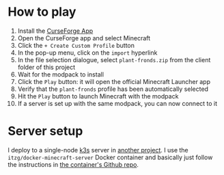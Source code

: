 # How to play

1. Install the [CurseForge App](https://curseforge.overwolf.com/)
2. Open the CurseForge app and select Minecraft
3. Click the `+ Create Custom Profile` button
4. In the pop-up menu, click on the `import` hyperlink
5. In the file selection dialogue, select `plant-fronds.zip` from the client folder of this project
6. Wait for the modpack to install
7. Click the `Play` button: it will open the official Minecraft Launcher app
8. Verify that the `plant-fronds` profile has been automatically selected
9. Hit the `Play` button to launch Minecraft with the modpack
10. If a server is set up with the same modpack, you can now connect to it

# Server setup

I deploy to a single-node [k3s](https://k3s.io/) server in [another project](https://github.com/drewgingerich/homelab-cloud). I use the `itzg/docker-minecraft-server` Docker container  and basically just follow the instructions in [the container's Github repo](https://github.com/itzg/docker-minecraft-server).